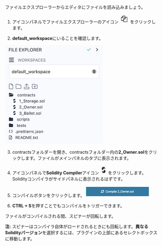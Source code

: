 ファイルエクスプローラーからエディタにファイルを読み込みましょう。

1. アイコンパネルでファイルエクスプローラーのアイコン ![file explorer icon](https://raw.githubusercontent.com/ethereum/remix-workshops/master/Basics/load_and_compile/images/files1.png "file explorer icon") をクリックします。

2. **default_workspace**にいることを確認します。

![default workspace](https://raw.githubusercontent.com/ethereum/remix-workshops/master/Basics/load_and_compile/images/default_workspace_open.png) 

3. contractsフォルダーを開き、contractsフォルダー内の**2_Owner.sol**をクリックします。ファイルがメインパネルのタブに表示されます。

7. アイコンパネルで**Solidity Compiler**アイコン ![solidity compiler icon](https://raw.githubusercontent.com/ethereum/remix-workshops/master/Basics/load_and_compile/images/solidity1.png "solidity compiler icon") をクリックします。Solidityコンパイラがサイドパネルに表示されるはずです。

8. コンパイルボタンをクリックします。
![compile 2_owner](https://raw.githubusercontent.com/ethereum/remix-workshops/master/Basics/load_and_compile/images/compile2owner.png "compile 2_Owner") 

9. **CTRL + S**を押すことでもコンパイルをトリガーできます。

ファイルがコンパイルされる間、スピナーが回転します。

**注:** スピナーはコンパイラ自体がロードされるときにも回転します。**異なるSolidityバージョン**を選択するには、プラグインの上部にあるセレクトボックスに移動します。

